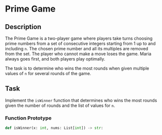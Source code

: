# Prime Game

## Description

The Prime Game is a two-player game where players take turns choosing prime numbers from a set of consecutive integers starting from 1 up to and including `n`. The chosen prime number and all its multiples are removed from the set. The player who cannot make a move loses the game. Maria always goes first, and both players play optimally.

The task is to determine who wins the most rounds when given multiple values of `n` for several rounds of the game.

## Task

Implement the `isWinner` function that determines who wins the most rounds given the number of rounds and the list of values for `n`.

### Function Prototype

```python
def isWinner(x: int, nums: List[int]) -> str:
